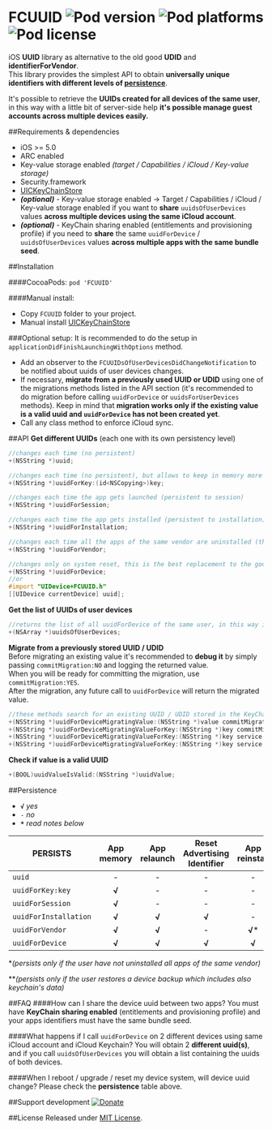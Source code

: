 FCUUID ![Pod version](http://img.shields.io/cocoapods/v/FCUUID.svg) ![Pod platforms](http://img.shields.io/cocoapods/p/FCUUID.svg) ![Pod license](http://img.shields.io/cocoapods/l/FCUUID.svg)
===================
iOS **UUID** library as alternative to the old good **UDID** and **identifierForVendor**.  
This library provides the simplest API to obtain **universally unique identifiers with different levels of [persistence](#persistence)**.  

It's possible to retrieve the **UUIDs created for all devices of the same user**, in this way with a little bit of server-side help **it's possible manage guest accounts across multiple devices easily.**

##Requirements & dependencies
- iOS >= 5.0
- ARC enabled
- Key-value storage enabled *(target / Capabilities / iCloud / Key-value storage)*
- Security.framework
- [UICKeyChainStore](https://github.com/kishikawakatsumi/UICKeyChainStore)
- ***(optional)*** - Key-value storage enabled -> Target / Capabilities / iCloud / Key-value storage enabled if you want to **share** `uuidsOfUserDevices` values **across multiple devices using the same iCloud account**.
- ***(optional)*** - KeyChain sharing enabled (entitlements and provisioning profile) if you need to **share** the same `uuidForDevice` / `uuidsOfUserDevices` values **across multiple apps with the same bundle seed**.

##Installation

####CocoaPods:
`pod 'FCUUID'`

####Manual install:
- Copy `FCUUID` folder to your project.
- Manual install [UICKeyChainStore](https://github.com/kishikawakatsumi/UICKeyChainStore)

###Optional setup:
It is recommended to do the setup in `applicationDidFinishLaunchingWithOptions` method.
- Add an observer to the `FCUUIDsOfUserDevicesDidChangeNotification` to be notified about uuids of user devices changes.
- If necessary, **migrate from a previously used UUID or UDID** using one of the migrations methods listed in the API section (it's recommended to do migration before calling `uuidForDevice` or `uuidsForUserDevices` methods). Keep in mind that **migration works only if the existing value is a valid uuid and `uuidForDevice` has not been created yet**.
- Call any class method to enforce iCloud sync.

##API
**Get different UUIDs** (each one with its own persistency level) 

```objective-c
//changes each time (no persistent)
+(NSString *)uuid;

//changes each time (no persistent), but allows to keep in memory more temporary uuids
+(NSString *)uuidForKey:(id<NSCopying>)key;

//changes each time the app gets launched (persistent to session)
+(NSString *)uuidForSession;

//changes each time the app gets installed (persistent to installation)
+(NSString *)uuidForInstallation;

//changes each time all the apps of the same vendor are uninstalled (this works exactly as identifierForVendor)
+(NSString *)uuidForVendor;

//changes only on system reset, this is the best replacement to the good old udid (persistent to device)
+(NSString *)uuidForDevice;
//or
#import "UIDevice+FCUUID.h"
[[UIDevice currentDevice] uuid];
```
**Get the list of UUIDs of user devices**
```objective-c
//returns the list of all uuidForDevice of the same user, in this way it's possible manage guest accounts across multiple devices easily
+(NSArray *)uuidsOfUserDevices;
```
**Migrate from a previously stored UUID / UDID**  
Before migrating an existing value it's recommended to **debug it** by simply passing `commitMigration:NO` and logging the returned value.  
When you will be ready for committing the migration, use `commitMigration:YES`.  
After the migration, any future call to `uuidForDevice` will return the migrated value.
```objective-c
//these methods search for an existing UUID / UDID stored in the KeyChain or in UserDefaults for the given key / service / access-group
+(NSString *)uuidForDeviceMigratingValue:(NSString *)value commitMigration:(BOOL)commitMigration;
+(NSString *)uuidForDeviceMigratingValueForKey:(NSString *)key commitMigration:(BOOL)commitMigration;
+(NSString *)uuidForDeviceMigratingValueForKey:(NSString *)key service:(NSString *)service commitMigration:(BOOL)commitMigration;
+(NSString *)uuidForDeviceMigratingValueForKey:(NSString *)key service:(NSString *)service accessGroup:(NSString *)accessGroup commitMigration:(BOOL)commitMigration;
```
**Check if value is a valid UUID**
```objective-c
+(BOOL)uuidValueIsValid:(NSString *)uuidValue;
```

##Persistence 
- **`√`** *yes* 
- `-` *no* 
- **`*`** *read notes below* 

| PERSISTS              | App memory | App relaunch | Reset Advertising Identifier | App reinstall | System reboot | System upgrade | System reset |
|-----------------------|:----------:|:------------:|:----------------------------:|:-------------:|:-------------:|:--------------:|:------------:|
| `uuid`                |      -     |       -      |               -              |       -       |       -       |        -       |       -      |
| `uuidForKey:key`      |    **√**   |       -      |               -              |       -       |       -       |        -       |       -      |
| `uuidForSession`      |    **√**   |       -      |               -              |       -       |       -       |        -       |       -      |
| `uuidForInstallation` |    **√**   |     **√**    |             **√**            |       -       |     **√**     |        -       |       -      |
| `uuidForVendor`       |    **√**   |     **√**    |               -              |     **√***    |     **√**     |        -       |       -      |
| `uuidForDevice`       |    **√**   |     **√**    |             **√**            |     **√**     |     **√**     |      **√**     |    **√****   |

**(persists only if the user have not uninstalled all apps of the same vendor)*

***(persists only if the user restores a device backup which includes also keychain's data)*

##FAQ
####How can I share the device uuid between two apps?
You must have **KeyChain sharing enabled** (entitlements and provisioning profile) and your apps identifiers must have the same bundle seed.

####What happens if I call `uuidForDevice` on 2 different devices using same iCloud account and iCloud Keychain?
You will obtain 2 **different uuid(s)**, and if you call `uuidsOfUserDevices` you will obtain a list containing the uuids of both devices.

####When I reboot / upgrade / reset my device system, will device uuid change?
Please check the **persistence** table above.

##Support development
[![Donate](https://www.paypalobjects.com/webstatic/en_US/btn/btn_donate_pp_142x27.png)](https://www.paypal.com/cgi-bin/webscr?cmd=_donations&business=fabio%2ecaccamo%40gmail%2ecom&lc=IT&item_name=Fabio%20Caccamo%20%2d%20Open%20Source%20Projects&item_number=FCUUID&currency_code=EUR&bn=PP%2dDonationsBF%3abtn_donate_LG%2egif%3aNonHosted)

##License
Released under [MIT License](LICENSE).

